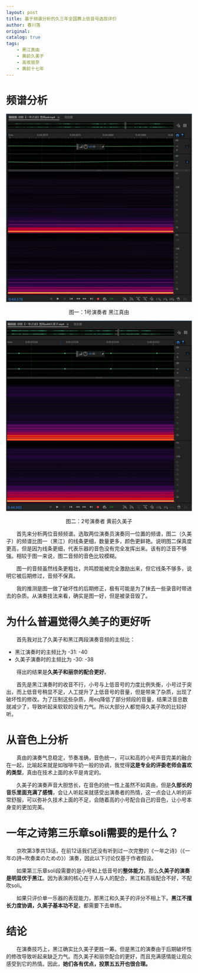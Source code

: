 ```yaml
---
layout: post
title: 基于频谱分析的久三年全国赛上低音号选拔评价
author: 春川落
original: 
catalog: true
tags:
    - 黑江真由
    - 黄前久美子
    - 高坂丽奈
    - 黄前十七年
---
```


# 频谱分析
![](../images/2024-07-02/频谱图1.png)
<center>图一：1号演奏者 黑江真由</center>

![](../images/2024-07-02/频谱图2.png)
<center>图二：2号演奏者 黄前久美子</center>

&emsp;&emsp;首先来分析两位音频频谱。选取两位演奏员演奏同一位置的频谱，图二（久美子）的频谱比图一（黑江）的线条更细，数量更多，颜色更鲜艳。说明图二保真度更高，但是因为线条更细，代表乐器的音色没有完全发挥出来。该有的泛音不够强。相较于图一来说，图二音频的音色比较模糊。

&emsp;&emsp;图一的音频虽然线条更粗壮，共鸣腔能被完全激励出来，但它线条不够多，说明它被后期修过，音频不保真。

&emsp;&emsp;我的推测是图一做了破坏性的后期修正，极有可能是为了抹去一些录音时带进去的杂质。从演奏技法来看，确实是图一好，但是被录音毁了。

# 为什么普遍觉得久美子的更好听

&emsp;&emsp;首先我对比了久美子和黑江两段演奏音频的主频比：
* 黑江演奏时的主频比为 -31: -40
* 久美子演奏时的主频比为 -30: -38

&emsp;&emsp;得出的结果是**久美子和丽奈的配合更好**。

&emsp;&emsp;首先是黑江演奏时的收音不行，小号与上低音号的力度比例失衡，小号过于突出，而上低音号稍显不足，人工提升了上低音号的音量，但是带来了杂质，出现了破坏性的修改。为了压制这些杂质，用eq降低了部分频段的音量，结果泛音总数就减少了，导致听起来软软的没有力气。所以大部分人都觉得久美子吹的比较好听。

# 从音色上分析

&emsp;&emsp;真由的演奏气息稳定，节奏准确，音色统一，可以和高的小号声音完美的融合在一起，比喻起来就是如咖啡牛奶一般的协调，我觉得**这是专业的评委老师会喜欢的类型**，真由在技术上面的水平是肯定的。

&emsp;&emsp;久美子的演奏声音大胆悠长，在音色的统一性上虽然不如真由，但是**久部长的音乐里面充满了感情**，会让人听起来就感受出演奏者的热情，这一点会让人听的非常舒服，可以弥补久技术上面的不足，会随着高的小号配合自己的音色，让小号本身变的更加完美。

# 一年之诗第三乐章soli需要的是什么？

&emsp;&emsp;京吹第3季共13话，在前12话我们还没有听到过一次完整的《一年之诗》（《一年の詩~吹奏楽のための》）演奏，因此以下讨论仅基于作者假设。

&emsp;&emsp;如果第三乐章soli段需要的是小号和上低音号的**整体能力**，那么**久美子的演奏是明显优于黑江**。因为表演的核心在于人与人的配合，黑江和高坂配合不好，不配吹soli。

&emsp;&emsp;如果只评价单一乐器的表现能力，那黑江和久美子的评分不相上下。**黑江不擅长力度协调，久美子基本功不足**，都需要下去单练。

# 结论

&emsp;&emsp;在演奏技巧上，黑江确实比久美子更胜一筹。但是黑江的演奏由于后期破坏性的修改导致听起来缺乏力气。而久美子和丽奈配合的更好，而且充满感情能让观众感受到它的热情。因此，**她们各有优点，投票五五开也很合理。**
